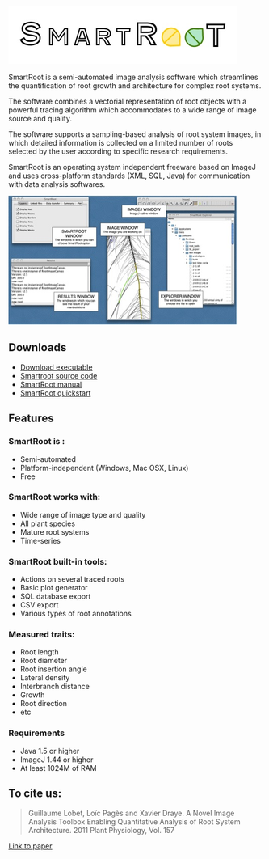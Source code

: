 
![logo](https://raw.githubusercontent.com/SmartRoot/SmartRoot-Installation/master/img/smartroot.jpg)

SmartRoot is a semi-automated image analysis software which streamlines the quantification of root growth and architecture for complex root systems.

The software combines a vectorial representation of root objects with a powerful tracing algorithm which accommodates to a wide range of image source and quality. 

The software supports a sampling-based analysis of root system images, in which detailed information is collected on a limited number of roots selected by the user according to specific research requirements. 

SmartRoot is an operating system independent freeware based on ImageJ and uses cross-platform standards (XML, SQL, Java) for communication with data analysis softwares.

![screenshots](https://github.com/SmartRoot/SmartRoot-Installation/raw/master/img/smartroot1.jpg)

## Downloads

- [Download executable](https://github.com/SmartRoot/SmartRoot-Installation/raw/master/SmartRoot.zip)
- [Smartroot source code](https://github.com/SmartRoot/SmartRoot)
- [SmartRoot manual](https://github.com/SmartRoot/SmartRoot-Installation/raw/master/SmartRoot%20User%20Guide.pdf)
- [SmartRoot quickstart](https://github.com/SmartRoot/SmartRoot-Installation/raw/master/Quick%20Start%20SmartRoot.pdf)


## Features

### SmartRoot is :

- Semi-automated
- Platform-independent (Windows, Mac OSX, Linux)
- Free

### SmartRoot works with:

- Wide range of image type and quality
- All plant species
- Mature root systems
- Time-series 

### SmartRoot built-in tools:

- Actions on several traced roots
- Basic plot generator
- SQL database export
- CSV export
- Various types of root annotations

### Measured traits:

- Root length
- Root diameter
- Root insertion angle
- Lateral density
- Interbranch distance
- Growth
- Root direction
- etc
 

### Requirements

- Java 1.5 or higher
- ImageJ 1.44 or higher
- At least 1024M of RAM 




## To cite us:

>Guillaume Lobet, Loïc Pagès and Xavier Draye. A Novel Image Analysis Toolbox Enabling Quantitative Analysis of Root System Architecture. 2011 Plant Physiology, Vol. 157

[Link to paper](http://dx.doi.org/10.1104/pp.111.179895)

